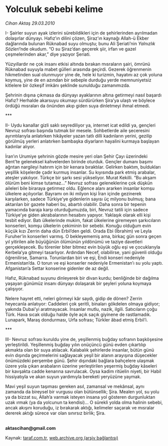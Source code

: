 # Yolculuk sebebi kelime

*Cihan Aktaş 29.03.2010*

<div class="yazi"><p>I- Şairler suyun ayak izlerini sürebildikleri için de şehirlerinden ayrılmadan dolaşırlar dünyayı. Hafız’ın dilini çözen, Şiraz’ın kaynağı Allah-ü Ekber dağlarında bulunan Rüknabad suyu olmuştu; bunu Ali Şeriati’nin <i>Yalnızlık Sözleri</i>’nde okudum. “O su Şiraz’dan geçerek şiir, irfan ve gazel çeşmelerinden akar,” diye yazıyor Şeriati. </p>
<p>Yüzyıllardır ne çok insanı etkisi altında bırakan mısraların şairi, ömrünü Rüknabad suyuyla mabet gülleri arasında geçirdi. Gezerek öğrenmenin hikmetinden sual olunmuyor yine de, hele ki turizmin, hayatını az çok yoluna koymuş, yine de en azından bir sebeple durduğu yerde memnuniyetsiz kitlelere bir özkeşif imkânı şeklinde sunulduğu zamanımızda. </p>
<p>Şehrinin dışına çıkmasa da dünyayı ayaklarının altına getirmeyi nasıl başardı Hafız? Herhalde akarsuyu okumayı sürdürürken Şira’ya ulaştı ve böylece ördüğü mısraları da önünden akıp giden suya dinletmeyi ihmal etmedi.</p>
<p>***</p>
<p>II- Uydu kanallar gizli saklı seyrediliyor ya, internet icat edildi ya, gençleri Nevruz sofrası başında tutmak bir mesele. Sohbetlerde aile şeceresini ayrıntılarıyla anlatırken hikâyeler yazan tatlı dilli kadınların yerini, gezilip görülmüş yerleri anlatırken bambaşka diyarların hayalini kurmaya başlayan kadınlar alıyor.</p>
<p>İran’ın Urumiye şehrinin gözde mesire yeri olan Şehir Çayı üzerindeki Bent’te geleneksel kahvelerden birinde oturduk. Gençler dumanı başımı ağrıtan nargileyi hatırım için bir kenara bıraktılar. Gelirken baktım, buldukları yeşillik köşelerde çadır kurmuş insanlar. Su kıyısında park etmiş arabalar, ateşler yakılıyor. Türkçe bir şarkı sesi yükseliyor. Murat Kekilli. “Bu akşam ölürüm beni kimse tutamaz...” Nevruz sofrası geleneklerine çok düşkün aileleri bile biraraya getirmez oldu. Eğlence alanı ararken insanlar komşu ülkelere açılıyorlar. Bayramı on iki milyon kişi İran içinde gezinerek karşılarken, sadece Türkiye’ye gidenlerin sayısı üç milyonu bulmuş; bana aktarılan bir gazete haberi bu, abartılı olabilir. Daha sonra bir tepenin yamacında baraja karşı oturduğumuzda, biri, Nevruz tatili için sadece Türkiye’ye giden akrabalarının hesabını yapıyor. Yaklaşık olarak elli kişi tesbit ediyor. Batı ülkelerinde mukim, fakat ülkelerine giremeyen şarkıcıların konserleri, komşu ülkelerin çekiminin bir sebebi. Konuğu olduğum evin küçük kızı Zerrin daha dün Erbil’den geldi. Orada Ebi (İbrahim) ve Leyla Furuher’in konserleri varmış. O bekleyememiş ama, birkaç gün sonra geçen yıl yitirilen aile büyüğünün ölümünün yıldönümü ve taziye davetleri gerçekleşecek. Bu törenler biter bitmez evin büyük oğlu eşi ve çocuklarıyla Kerbela’ya gitmeyi tasarlıyor. Ardından Necef, olabilirse, yani güvenli olduğu öğrenilirse, Samarra. Torunlardan biri ve eşi, Endi konseri nedeniyle Ermenistan’da. O torun ve eşi konserler nedeniyle Ermenistan’ı su yolu yaptı. Afganistan’a Settar konserine gidenler de az değil. </p>
<p>Hafız, Rüknabad suyunu dinleyerek bir divan kurdu; benliğinde bir dağılma yaşayan günümüz insanı dünyayı dolaşarak bir şeyleri yoluna koymaya çalışıyor.</p>
<p>Nelere hayret etti, neleri görmeyi kâr saydı, gidip de dönen? Zerrin heyecanla anlatıyor: Caddeleri çok şeritli, binaları gökdelen olmaya gidiyor; yakında Dubai’yi aratmayacak. İnsanlar mutlu, nazik, ilgili. Satıcıların çoğu Türk. Hava sıcak olduğu halde öyle açık saçık giyinene de rastlamadık. Lunapark, Maraş dondurması, Urfa sofrası; Türkler âbad etmiş Erbil’i. </p>
<p>***</p>
<p>III- Nevruz sofrası kuruldu yine de, yeşillenmiş buğday sofranın başköşesine yerleştirildi. Yeşillenmiş buğday yılın onüçüncü günü evden çıkartılıp akmakta olan bir suya atılacak. Kalabalık şehirlerde insanlar, bütün günü evin dışında geçirmelerini sağlayacak yeşil bir alanın arayışına düşecekler önümüzdeki perşembe günü. Şehir dışındaki bağlara bahçelere ulaşmak üzere yola çıkan arabaların üzerine yerleştirilen yeşermiş buğday kâseleri bir kavşakta cadde kenarına savrulacak. Oysa kadim ritüelin niyeti, bir Habil hissiyatıyla ve akan suyun yardımıyla bereketi yeryüzüne yaymak. </p>
<p>Mavi yeşil suyun taşıması gereken asıl, zamansal ve mekânsal, aynı zamanda da bireysel bir vurgusu olan bütünsellik; Şira. Mealen yol, su yolu ya da bizzat su, Allah’a varmak isteyen insana yol gösteren durgunluktan uzak ırmak (ya da yolcunun ta kendisi)... O sürekli yolda olma halinin sebebi, ancak akışını koruduğu, iz bırakarak aktığı, kelimeler saçarak ve mısralar dererek aktığı sürece var olan sınırsız birlik; Şira.</p>
<p><b><br/>aktascihan@gmail.com</b></p></div>

Kaynak: [taraf.com.tr](http://www.taraf.com.tr:80/makale/10667.htm), [web.archive.org (arşiv bağlantısı)](http://web.archive.org/web/20100401074554/http://www.taraf.com.tr:80/makale/10667.htm)
